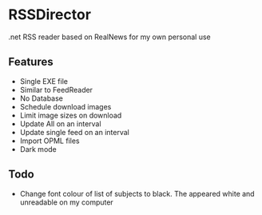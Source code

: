 # RSSDirector
.net RSS reader based on RealNews for my own personal use

## Features
- Single EXE file
- Similar to FeedReader
- No Database
- Schedule download images
- Limit image sizes on download
- Update All on an interval
- Update single feed on an interval
- Import OPML files
- Dark mode



## Todo 
- Change font colour of list of subjects to black. The appeared white and unreadable on my computer
